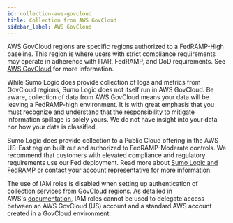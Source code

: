```yaml
---
id: collection-aws-govcloud
title: Collection from AWS GovCloud
sidebar_label: AWS GovCloud
---
```



AWS GovCloud regions are specific regions authorized to a FedRAMP-High baseline. This region is where users with strict compliance requirements may operate in adherence with ITAR, FedRAMP, and DoD requirements. See [AWS GovCloud](https://aws.amazon.com/govcloud-us/?whats-new-ess.sort-by=item.additionalFields.postDateTime&whats-new-ess.sort-order=desc) for more information.

While Sumo Logic does provide collection of logs and metrics from GovCloud regions, Sumo Logic does not itself run in AWS GovCloud. Be aware, collection of data from AWS GovCloud means your data will be leaving a FedRAMP-high environment. It is with great emphasis that you must recognize and understand that the responsibility to mitigate information spillage is solely yours. We do not have insight into your data nor how your data is classified.

Sumo Logic does provide collection to a Public Cloud offering in the AWS US-East region built out and authorized to FedRAMP-Moderate controls. We recommend that customers with elevated compliance and regulatory requirements use our Fed deployment. Read more about [Sumo Logic and FedRAMP](https://www.sumologic.com/blog/fedramp-moderate-authorization) or contact your account representative for more information.

The use of IAM roles is disabled when setting up authentication of collection services from GovCloud regions. As detailed in AWS's [documentation](https://docs.aws.amazon.com/govcloud-us/latest/UserGuide/govcloud-iam.html), IAM roles cannot be used to delegate access between an AWS GovCloud (US) account and a standard AWS account created in a GovCloud environment.
